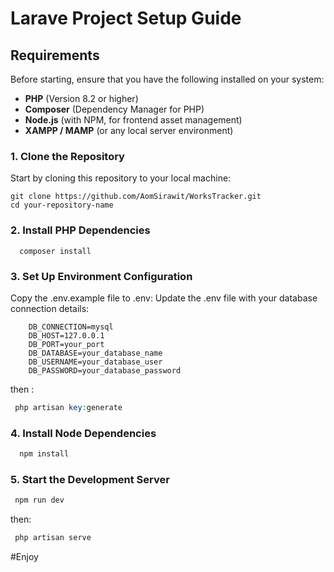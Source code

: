 # Larave Project Setup Guide

## Requirements

Before starting, ensure that you have the following installed on your system:

- **PHP** (Version 8.2 or higher)
- **Composer** (Dependency Manager for PHP)
- **Node.js** (with NPM, for frontend asset management)
- **XAMPP / MAMP** (or any local server environment)

### 1.  Clone the Repository

Start by cloning this repository to your local machine:

    git clone https://github.com/AomSirawit/WorksTracker.git 
    cd your-repository-name
### 2.  Install PHP Dependencies

      composer install
### 3.  Set Up Environment Configuration
 Copy the .env.example file to .env:
 Update the .env file with your database connection details:

        DB_CONNECTION=mysql
        DB_HOST=127.0.0.1
        DB_PORT=your_port
        DB_DATABASE=your_database_name
        DB_USERNAME=your_database_user
        DB_PASSWORD=your_database_password

then :

```php
 php artisan key:generate
```
### 4.  Install Node Dependencies

```javascript
  npm install
```
### 5.  Start the Development Server

```javascript
 npm run dev
```
then:

```php
 php artisan serve
```

#Enjoy

